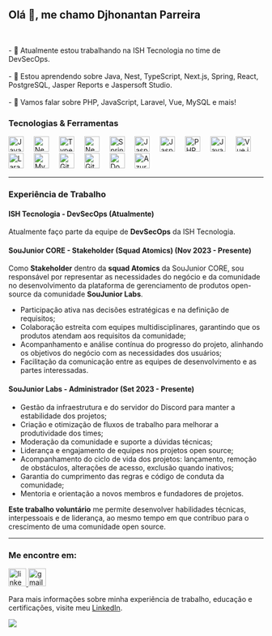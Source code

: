 <h2 align="left">Olá 👋, me chamo Djhonantan Parreira</h2>

<br clear="both">

<p align="left">- 🔭 Atualmente estou trabalhando na ISH Tecnologia no time de DevSecOps. <br><br>- 🌱 Estou aprendendo sobre Java, Nest, TypeScript, Next.js, Spring, React, PostgreSQL, Jasper Reports e Jaspersoft Studio. <br><br>- 💬 Vamos falar sobre PHP, JavaScript, Laravel, Vue, MySQL e mais!</p>

### Tecnologias & Ferramentas

<div align="left">
  <img src="https://img.shields.io/badge/Java-007396?logo=java&logoColor=white" height="30" alt="Java logo" />
  <img width="12" />
  <img src="https://img.shields.io/badge/NestJS-E0234E?logo=nestjs&logoColor=white" height="30" alt="NestJS logo" />
  <img width="12" />
  <img src="https://img.shields.io/badge/TypeScript-3178C6?logo=typescript&logoColor=white" height="30" alt="TypeScript logo" />
  <img width="12" />
  <img src="https://img.shields.io/badge/Next.js-000000?logo=next.js&logoColor=white" height="30" alt="Next.js logo" />
  <img width="12" />
  <img src="https://img.shields.io/badge/Spring-6DB33F?logo=spring&logoColor=white" height="30" alt="Spring logo" />
  <img width="12" />
  <img src="https://img.shields.io/badge/Jasper%20Reports-3E9BB7?logo=jasper&logoColor=white" height="30" alt="Jasper Reports logo" />
  <img width="12" />
  <img src="https://img.shields.io/badge/Jasper%20Studio-3E9BB7?logo=jasper&logoColor=white" height="30" alt="Jasper Studio logo" />
  <img width="12" />
  <img src="https://img.shields.io/badge/PHP-777BB4?logo=php&logoColor=white" height="30" alt="PHP logo" />
  <img width="12" />
  <img src="https://img.shields.io/badge/JavaScript-F7DF1E?logo=javascript&logoColor=white" height="30" alt="JavaScript logo" />
  <img width="12" />
  <img src="https://img.shields.io/badge/Vue.js-4FC08D?logo=vue.js&logoColor=white" height="30" alt="Vue.js logo" />
  <img width="12" />
  <img src="https://img.shields.io/badge/Laravel-EF4135?logo=laravel&logoColor=white" height="30" alt="Laravel logo" />
  <img width="12" />
  <img src="https://img.shields.io/badge/MySQL-4479A1?logo=mysql&logoColor=white" height="30" alt="MySQL logo" />
  <img width="12" />
  <img src="https://img.shields.io/badge/Git-F05032?logo=git&logoColor=white" height="30" alt="Git logo" />
  <img width="12" />
  <img src="https://img.shields.io/badge/GitHub-181717?logo=github&logoColor=white" height="30" alt="GitHub logo" />
  <img width="12" />
  <img src="https://img.shields.io/badge/Docker-2496ED?logo=docker&logoColor=white" height="30" alt="Docker logo" />
  <img width="12" />
  <img src="https://img.shields.io/badge/Azure%20DevOps-0078D4?logo=azuredevops&logoColor=white" height="30" alt="Azure DevOps logo" />
</div>

---

### Experiência de Trabalho

#### ISH Tecnologia - DevSecOps (Atualmente)
Atualmente faço parte da equipe de **DevSecOps** da ISH Tecnologia.

#### SouJunior CORE - **Stakeholder** (Squad Atomics) (Nov 2023 - Presente)
Como **Stakeholder** dentro da **squad Atomics** da SouJunior CORE, sou responsável por representar as necessidades do negócio e da comunidade no desenvolvimento da plataforma de gerenciamento de produtos open-source da comunidade **SouJunior Labs**. 

- Participação ativa nas decisões estratégicas e na definição de requisitos;
- Colaboração estreita com equipes multidisciplinares, garantindo que os produtos atendam aos requisitos da comunidade;
- Acompanhamento e análise contínua do progresso do projeto, alinhando os objetivos do negócio com as necessidades dos usuários;
- Facilitação da comunicação entre as equipes de desenvolvimento e as partes interessadas.

#### SouJunior Labs - **Administrador** (Set 2023 - Presente)

- Gestão da infraestrutura e do servidor do Discord para manter a estabilidade dos projetos;
- Criação e otimização de fluxos de trabalho para melhorar a produtividade dos times;
- Moderação da comunidade e suporte a dúvidas técnicas;
- Liderança e engajamento de equipes nos projetos open source;
- Acompanhamento do ciclo de vida dos projetos: lançamento, remoção de obstáculos, alterações de acesso, exclusão quando inativos;
- Garantia do cumprimento das regras e código de conduta da comunidade;
- Mentoria e orientação a novos membros e fundadores de projetos.

**Este trabalho voluntário** me permite desenvolver habilidades técnicas, interpessoais e de liderança, ao mesmo tempo em que contribuo para o crescimento de uma comunidade open source.

---

### Me encontre em:

<div align="left">
  <a href="https://linkedin.com/in/djhonantanparreira" target="_blank">
    <img src="https://img.shields.io/static/v1?message=LinkedIn&logo=linkedin&label=&color=0077B5&logoColor=white&labelColor=&style=for-the-badge" height="35" alt="linkedin logo"  />
  </a>
  <a href="mailto:djhonantanparreira@gmail.com" target="_blank">
    <img src="https://img.shields.io/static/v1?message=Gmail&logo=gmail&label=&color=D14836&logoColor=white&labelColor=&style=for-the-badge" height="35" alt="gmail logo"  />
  </a>
</div>

Para mais informações sobre minha experiência de trabalho, educação e certificações, visite meu [LinkedIn](https://www.linkedin.com/in/djhonantanparreira/).

![](http://github-profile-summary-cards.vercel.app/api/cards/profile-details?username=djhonantanparreira&theme=dracula)
